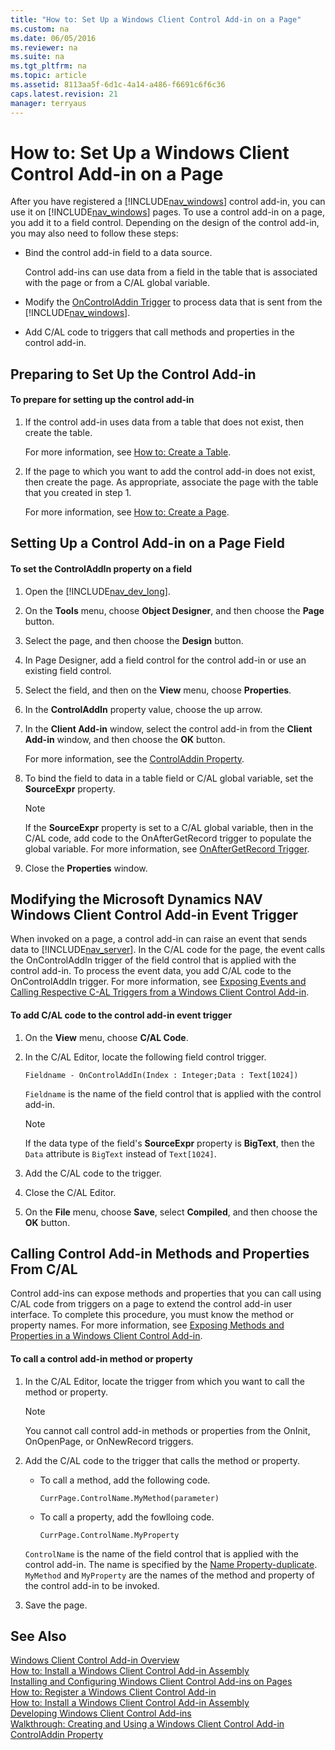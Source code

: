 ```yaml
---
title: "How to: Set Up a Windows Client Control Add-in on a Page"
ms.custom: na
ms.date: 06/05/2016
ms.reviewer: na
ms.suite: na
ms.tgt_pltfrm: na
ms.topic: article
ms.assetid: 8113aa5f-6d1c-4a14-a486-f6691c6f6c36
caps.latest.revision: 21
manager: terryaus
---
```

# How to: Set Up a Windows Client Control Add-in on a Page
After you have registered a [!INCLUDE[nav_windows](includes/nav_windows_md.md)] control add\-in, you can use it on [!INCLUDE[nav_windows](includes/nav_windows_md.md)] pages. To use a control add\-in on a page, you add it to a field control. Depending on the design of the control add\-in, you may also need to follow these steps:  
  
-   Bind the control add\-in field to a data source.  
  
     Control add\-ins can use data from a field in the table that is associated with the page or from a C\/AL global variable.  
  
-   Modify the [OnControlAddin Trigger](OnControlAddin-Trigger.md) to process data that is sent from the [!INCLUDE[nav_windows](includes/nav_windows_md.md)].  
  
-   Add C\/AL code to triggers that call methods and properties in the control add\-in.  
  
## Preparing to Set Up the Control Add\-in  
  
#### To prepare for setting up the control add\-in  
  
1.  If the control add\-in uses data from a table that does not exist, then create the table.  
  
     For more information, see [How to: Create a Table](../Topic/How%20to:%20Create%20a%20Table.md).  
  
2.  If the page to which you want to add the control add\-in does not exist, then create the page. As appropriate, associate the page with the table that you created in step 1.  
  
     For more information, see [How to: Create a Page](../Topic/How%20to:%20Create%20a%20Page.md).  
  
## Setting Up a Control Add\-in on a Page Field  
  
#### To set the ControlAddIn property on a field  
  
1.  Open the [!INCLUDE[nav_dev_long](includes/nav_dev_long_md.md)].  
  
2.  On the **Tools** menu, choose **Object Designer**, and then choose the **Page** button.  
  
3.  Select the page, and then choose the **Design** button.  
  
4.  In Page Designer, add a field control for the control add\-in or use an existing field control.  
  
5.  Select the field, and then on the **View** menu, choose **Properties**.  
  
6.  In the **ControlAddIn** property value, choose the up arrow.  
  
7.  In the **Client Add\-in** window, select the control add\-in from the **Client Add\-in** window, and then choose the **OK** button.  
  
     For more information, see the [ControlAddin Property](ControlAddin-Property.md).  
  
8.  To bind the field to data in a table field or C\/AL global variable, set the **SourceExpr** property.  
  
    > [!NOTE]  
    >  If the **SourceExpr** property is set to a C\/AL global variable, then in the C\/AL code, add code to the OnAfterGetRecord trigger to populate the global variable. For more information, see [OnAfterGetRecord Trigger](OnAfterGetRecord-Trigger.md).  
  
9. Close the **Properties** window.  
  
##  <a name="EventTrigger"></a> Modifying the Microsoft Dynamics NAV Windows Client Control Add\-in Event Trigger  
 When invoked on a page, a control add\-in can raise an event that sends data to [!INCLUDE[nav_server](includes/nav_server_md.md)]. In the C\/AL code for the page, the event calls the OnControlAddIn trigger of the field control that is applied with the control add\-in. To process the event data, you add C\/AL code to the OnControlAddIn trigger. For more information, see [Exposing Events and Calling Respective C\-AL Triggers from a Windows Client Control Add\-in](Exposing-Events-and-Calling-Respective-C-AL-Triggers-from-a-Windows-Client-Control-Add-in.md).  
  
#### To add C\/AL code to the control add\-in event trigger  
  
1.  On the **View** menu, choose **C\/AL Code**.  
  
2.  In the C\/AL Editor, locate the following field control trigger.  
  
    ```  
    Fieldname - OnControlAddIn(Index : Integer;Data : Text[1024])  
    ```  
  
     `Fieldname` is the name of the field control that is applied with the control add\-in.  
  
    > [!NOTE]  
    >  If the data type of the field's **SourceExpr** property is **BigText**, then the `Data` attribute is `BigText` instead of `Text[1024]`.  
  
3.  Add the C\/AL code to the trigger.  
  
4.  Close the C\/AL Editor.  
  
5.  On the **File** menu, choose **Save**, select **Compiled**, and then choose the **OK** button.  
  
## Calling Control Add\-in Methods and Properties From C\/AL  
 Control add\-ins can expose methods and properties that you can call using C\/AL code from triggers on a page to extend the control add\-in user interface. To complete this procedure, you must know the method or property names. For more information, see [Exposing Methods and Properties in a Windows Client Control Add\-in](Exposing-Methods-and-Properties-in-a-Windows-Client-Control-Add-in.md).  
  
#### To call a control add\-in method or property  
  
1.  In the C\/AL Editor, locate the trigger from which you want to call the method or property.  
  
    > [!NOTE]  
    >  You cannot call control add\-in methods or properties from the OnInit, OnOpenPage, or OnNewRecord triggers.  
  
2.  Add the C\/AL code to the trigger that calls the method or property.  
  
    -   To call a method, add the following code.  
  
        ```  
        CurrPage.ControlName.MyMethod(parameter)  
        ```  
  
    -   To call a property, add the fowlloing code.  
  
        ```  
        CurrPage.ControlName.MyProperty  
        ```  
  
     `ControlName` is the name of the field control that is applied with the control add\-in. The name is specified by the [Name Property\-duplicate](Name-Property-duplicate.md). `MyMethod` and `MyProperty` are the names of the method and property of the control add\-in to be invoked.  
  
3.  Save the page.  
  
## See Also  
 [Windows Client Control Add\-in Overview](Windows-Client-Control-Add-in-Overview.md)   
 [How to: Install a Windows Client Control Add\-in Assembly](../Topic/How%20to:%20Install%20a%20Windows%20Client%20Control%20Add-in%20Assembly.md)   
 [Installing and Configuring Windows Client Control Add\-ins on Pages](Installing-and-Configuring-Windows-Client-Control-Add-ins-on-Pages.md)   
 [How to: Register a Windows Client Control Add\-in](../Topic/How%20to:%20Register%20a%20Windows%20Client%20Control%20Add-in.md)   
 [How to: Install a Windows Client Control Add\-in Assembly](../Topic/How%20to:%20Install%20a%20Windows%20Client%20Control%20Add-in%20Assembly.md)   
 [Developing Windows Client Control Add\-ins](Developing-Windows-Client-Control-Add-ins.md)   
 [Walkthrough: Creating and Using a Windows Client Control Add\-in](../Topic/Walkthrough:%20Creating%20and%20Using%20a%20Windows%20Client%20Control%20Add-in.md)   
 [ControlAddin Property](ControlAddin-Property.md)